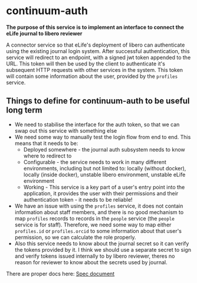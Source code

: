 # continuum-auth

**The purpose of this service is to implement an interface to connect the eLife journal to libero reviewer**

A connector service so that eLife's deployment of libero can authenticate using the existing journal login system. After successful authentication, this service will redirect to an endpoint, with a
signed jwt token appended to the URL. This token will then be used by the client to authenticate it's subsequent HTTP requests with other services in the system. This token will contain some information
about the user, provided by the `profiles` service.

## Things to define for continuum-auth to be useful long term

- We need to stabilise the interface for the auth token, so that we can swap out this service with something else
- We need some way to manually test the login flow from end to end. This means that it needs to be:
  - Deployed somewhere - the journal auth subsystem needs to know where to redirect to
  - Configurable - the service needs to work in many different environments, including but not limited to: locally (without docker), locally (inside docker), unstable libero environment, unstable eLife environment
  - Working - This service is a key part of a user's entry point into the application, it provides the user with their permissions and their authentication token - it needs to be reliable!
- We have an issue with using the `profiles` service, it does not contain information about staff members, and there is no good mechanism to map `profiles` records to records in the `people` service (the `people` service is for staff). Therefore, we need some way to map either `profiles.id` or `profiles.orcid` to some information about that user's permission, so we can calculate the role properly.
- Also this service needs to know about the journal secret so it can verify the tokens provided by it. I think we should use a separate secret to sign and verify tokens issued internally to by libero reviewer, theres no reason for reviewer to know about the secrets used by journal.


There are proper docs here: [Spec document](https://docs.google.com/document/d/1Lk0U22AIa2RIN6cIV7Smp87gGLngbyVWB9-PFJUORak/edit?usp=sharing)
